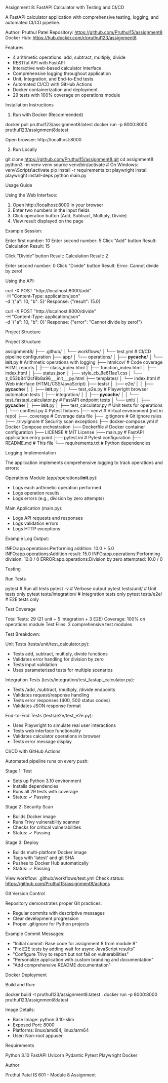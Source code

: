 Assignment 8: FastAPI Calculator with Testing and CI/CD

A FastAPI calculator application with comprehensive testing, logging, and automated CI/CD pipeline.

Author: Pruthul Patel
Repository: https://github.com/Pruthul15/assignment8
Docker Hub: https://hub.docker.com/r/pruthul123/assignment8

Features
- 4 arithmetic operations: add, subtract, multiply, divide
- RESTful API with FastAPI
- Interactive web-based calculator interface
- Comprehensive logging throughout application
- Unit, Integration, and End-to-End tests
- Automated CI/CD with GitHub Actions
- Docker containerization and deployment
- 29 tests with 100% coverage on operations module

Installation Instructions

1. Run with Docker (Recommended)

docker pull pruthul123/assignment8:latest
docker run -p 8000:8000 pruthul123/assignment8:latest

Open browser: http://localhost:8000

2. Run Locally

git clone https://github.com/Pruthul15/assignment8.git
cd assignment8
python3 -m venv venv
source venv/bin/activate  # On Windows: venv\Scripts\activate
pip install -r requirements.txt
playwright install
playwright install-deps
python main.py

Usage Guide

Using the Web Interface:

1. Open http://localhost:8000 in your browser
2. Enter two numbers in the input fields
3. Click operation button (Add, Subtract, Multiply, Divide)
4. View result displayed on the page

Example Session:

Enter first number: 10
Enter second number: 5
Click "Add" button
Result: Calculation Result: 15

Click "Divide" button
Result: Calculation Result: 2

Enter second number: 0
Click "Divide" button
Result: Error: Cannot divide by zero!

Using the API:

curl -X POST "http://localhost:8000/add" \
  -H "Content-Type: application/json" \
  -d '{"a": 10, "b": 5}'
Response: {"result": 15.0}

curl -X POST "http://localhost:8000/divide" \
  -H "Content-Type: application/json" \
  -d '{"a": 10, "b": 0}'
Response: {"error": "Cannot divide by zero!"}

Project Structure

Project Structure

assignment8/
├── .github/
│   └── workflows/
│       └── test.yml             # CI/CD pipeline configuration
├── app/
│   └── operations/
│       ├── __pycache__/
│       └── __init__.py          # Arithmetic operations with logging
├── htmlcov/                     # Code coverage HTML reports
│   ├── class_index.html
│   ├── function_index.html
│   ├── index.html
│   ├── status.json
│   ├── style_cb_8e611ae1.css
│   └── z_053b8412cf8b8a96___init___py.html
├── templates/
│   └── index.html               # Web interface (HTML/CSS/JavaScript)
├── tests/
│   ├── e2e/
│   │   ├── __pycache__/
│   │   ├── __init__.py
│   │   └── test_e2e.py          # Playwright browser automation tests
│   ├── integration/
│   │   ├── __pycache__/
│   │   └── test_fastapi_calculator.py  # FastAPI endpoint tests
│   └── unit/
│       ├── __pycache__/
│       ├── __init__.py
│       ├── test_calculator.py   # Unit tests for operations
│       └── conftest.py          # Pytest fixtures
├── venv/                        # Virtual environment (not in repo)
├── .coverage                    # Coverage data file
├── .gitignore                   # Git ignore rules
├── .trivyignore                 # Security scan exceptions
├── docker-compose.yml           # Docker Compose orchestration
├── Dockerfile                   # Docker container configuration
├── LICENSE                      # MIT License
├── main.py                      # FastAPI application entry point
├── pytest.ini                   # Pytest configuration
├── README.md                    # This file
└── requirements.txt             # Python dependencies


Logging Implementation

The application implements comprehensive logging to track operations and errors:

Operations Module (app/operations/__init__.py):
- Logs each arithmetic operation performed
- Logs operation results
- Logs errors (e.g., division by zero attempts)

Main Application (main.py):
- Logs API requests and responses
- Logs validation errors
- Logs HTTP exceptions

Example Log Output:

INFO:app.operations:Performing addition: 10.0 + 5.0
INFO:app.operations:Addition result: 15.0
INFO:app.operations:Performing division: 10.0 / 0
ERROR:app.operations:Division by zero attempted: 10.0 / 0

Testing

Run Tests

pytest                          # Run all tests
pytest -v                       # Verbose output
pytest tests/unit/              # Unit tests only
pytest tests/integration/       # Integration tests only
pytest tests/e2e/               # E2E tests only

Test Coverage

Total Tests: 29 (21 unit + 5 integration + 3 E2E)
Coverage: 100% on operations module
Test Files: 3 comprehensive test modules

Test Breakdown:

Unit Tests (tests/unit/test_calculator.py):
- Tests add, subtract, multiply, divide functions
- Validates error handling for division by zero
- Tests input validation
- Uses parameterized tests for multiple scenarios

Integration Tests (tests/integration/test_fastapi_calculator.py):
- Tests /add, /subtract, /multiply, /divide endpoints
- Validates request/response handling
- Tests error responses (400, 500 status codes)
- Validates JSON response format

End-to-End Tests (tests/e2e/test_e2e.py):
- Uses Playwright to simulate real user interactions
- Tests web interface functionality
- Validates calculator operations in browser
- Tests error message display

CI/CD with GitHub Actions

Automated pipeline runs on every push:

Stage 1: Test
- Sets up Python 3.10 environment
- Installs dependencies
- Runs all 29 tests with coverage
- Status: ✓ Passing

Stage 2: Security Scan
- Builds Docker image
- Runs Trivy vulnerability scanner
- Checks for critical vulnerabilities
- Status: ✓ Passing

Stage 3: Deploy
- Builds multi-platform Docker image
- Tags with 'latest' and git SHA
- Pushes to Docker Hub automatically
- Status: ✓ Passing

View workflow: .github/workflows/test.yml
Check status: https://github.com/Pruthul15/assignment8/actions

Git Version Control

Repository demonstrates proper Git practices:
- Regular commits with descriptive messages
- Clear development progression
- Proper .gitignore for Python projects

Example Commit Messages:
- "Initial commit: Base code for assignment 8 from module 8"
- "Fix E2E tests by adding wait for async JavaScript results"
- "Configure Trivy to report but not fail on vulnerabilities"
- "Personalize application with custom branding and documentation"
- "Add comprehensive README documentation"

Docker Deployment

Build and Run:

docker build -t pruthul123/assignment8:latest .
docker run -p 8000:8000 pruthul123/assignment8:latest

Image Details:
- Base Image: python:3.10-slim
- Exposed Port: 8000
- Platforms: linux/amd64, linux/arm64
- User: Non-root appuser

Requirements

Python 3.10
FastAPI
Uvicorn
Pydantic
Pytest
Playwright
Docker

Author

Pruthul Patel
IS 601 - Module 8 Assignment